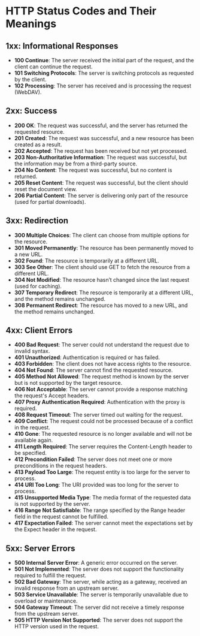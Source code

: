 # HTTP Status Codes and Their Meanings

## 1xx: Informational Responses
- **100 Continue**: The server received the initial part of the request, and the client can continue the request.
- **101 Switching Protocols**: The server is switching protocols as requested by the client.
- **102 Processing**: The server has received and is processing the request (WebDAV).

## 2xx: Success
- **200 OK**: The request was successful, and the server has returned the requested resource.
- **201 Created**: The request was successful, and a new resource has been created as a result.
- **202 Accepted**: The request has been received but not yet processed.
- **203 Non-Authoritative Information**: The request was successful, but the information may be from a third-party source.
- **204 No Content**: The request was successful, but no content is returned.
- **205 Reset Content**: The request was successful, but the client should reset the document view.
- **206 Partial Content**: The server is delivering only part of the resource (used for partial downloads).

## 3xx: Redirection
- **300 Multiple Choices**: The client can choose from multiple options for the resource.
- **301 Moved Permanently**: The resource has been permanently moved to a new URL.
- **302 Found**: The resource is temporarily at a different URL.
- **303 See Other**: The client should use GET to fetch the resource from a different URL.
- **304 Not Modified**: The resource hasn’t changed since the last request (used for caching).
- **307 Temporary Redirect**: The resource is temporarily at a different URL, and the method remains unchanged.
- **308 Permanent Redirect**: The resource has moved to a new URL, and the method remains unchanged.

## 4xx: Client Errors
- **400 Bad Request**: The server could not understand the request due to invalid syntax.
- **401 Unauthorized**: Authentication is required or has failed.
- **403 Forbidden**: The client does not have access rights to the resource.
- **404 Not Found**: The server cannot find the requested resource.
- **405 Method Not Allowed**: The request method is known by the server but is not supported by the target resource.
- **406 Not Acceptable**: The server cannot provide a response matching the request's Accept headers.
- **407 Proxy Authentication Required**: Authentication with the proxy is required.
- **408 Request Timeout**: The server timed out waiting for the request.
- **409 Conflict**: The request could not be processed because of a conflict in the request.
- **410 Gone**: The requested resource is no longer available and will not be available again.
- **411 Length Required**: The server requires the Content-Length header to be specified.
- **412 Precondition Failed**: The server does not meet one or more preconditions in the request headers.
- **413 Payload Too Large**: The request entity is too large for the server to process.
- **414 URI Too Long**: The URI provided was too long for the server to process.
- **415 Unsupported Media Type**: The media format of the requested data is not supported by the server.
- **416 Range Not Satisfiable**: The range specified by the Range header field in the request cannot be fulfilled.
- **417 Expectation Failed**: The server cannot meet the expectations set by the Expect header in the request.

## 5xx: Server Errors
- **500 Internal Server Error**: A generic error occurred on the server.
- **501 Not Implemented**: The server does not support the functionality required to fulfill the request.
- **502 Bad Gateway**: The server, while acting as a gateway, received an invalid response from an upstream server.
- **503 Service Unavailable**: The server is temporarily unavailable due to overload or maintenance.
- **504 Gateway Timeout**: The server did not receive a timely response from the upstream server.
- **505 HTTP Version Not Supported**: The server does not support the HTTP version used in the request.

